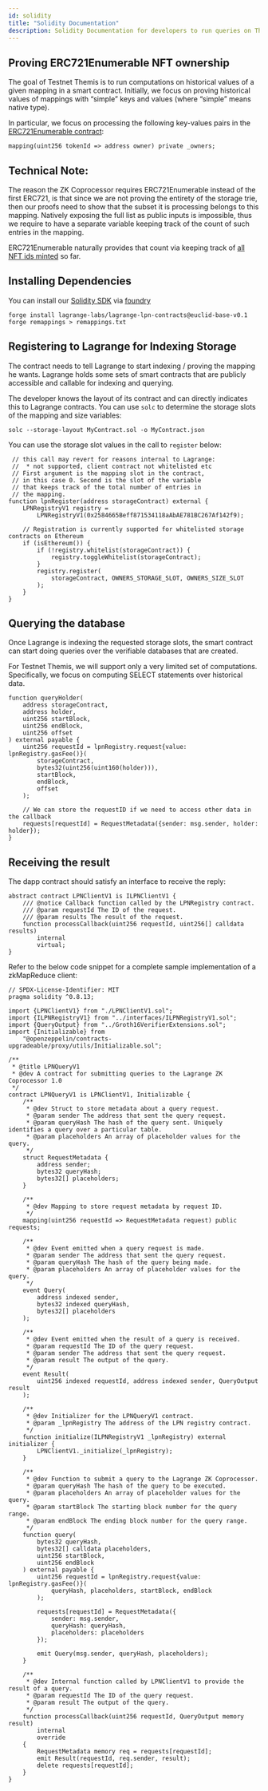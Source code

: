 ```yaml
---
id: solidity
title: "Solidity Documentation"
description: Solidity Documentation for developers to run queries on Themis Testnet
---
```


## Proving ERC721Enumerable NFT ownership

The goal of Testnet Themis is to run computations on historical values of a given mapping in a smart contract. Initially, we focus on proving historical values of mappings with “simple” keys and values (where “simple” means native type).

In particular, we focus on processing the following key-values pairs in the [ERC721Enumerable contract](https://github.com/OpenZeppelin/openzeppelin-contracts/blob/master/contracts/token/ERC721/ERC721.sol#L28):

```solidity
mapping(uint256 tokenId => address owner) private _owners;
```

## Technical Note:

The reason the ZK Coprocessor requires ERC721Enumerable instead of the first ERC721, is that since we are not proving the entirety of the storage trie, then our proofs need to show that the subset it is processing belongs to this mapping. Natively exposing the full list as public inputs is impossible, thus we require to have a separate variable keeping track of the count of such entries in the mapping.

ERC721Enumerable naturally provides that count via keeping track of [all NFT ids minted](https://github.com/OpenZeppelin/openzeppelin-contracts/blob/master/contracts/token/ERC721/extensions/ERC721Enumerable.sol#L21) so far.

## Installing Dependencies

You can install our [Solidity SDK](https://github.com/Lagrange-Labs/lagrange-lpn-contracts) via [foundry](https://github.com/foundry-rs/foundry)

```solidity
forge install lagrange-labs/lagrange-lpn-contracts@euclid-base-v0.1
forge remappings > remappings.txt
```

## Registering to Lagrange for Indexing Storage

The contract needs to tell Lagrange to start indexing / proving the mapping he wants. Lagrange holds some sets of smart contracts that are publicly accessible and callable for indexing and querying.

The developer knows the layout of its contract and can directly indicates this to Lagrange contracts. You can use `solc` to determine the storage slots of the mapping and size variables:

```solidity
solc --storage-layout MyContract.sol -o MyContract.json
```

You can use the storage slot values in the call to `register` below:

```solidity
 // this call may revert for reasons internal to Lagrange:
 //  * not supported, client contract not whitelisted etc
 // First argument is the mapping slot in the contract,
 // in this case 0. Second is the slot of the variable
 // that keeps track of the total number of entries in
 // the mapping.
function lpnRegister(address storageContract) external {
    LPNRegistryV1 registry =
        LPNRegistryV1(0x2584665Beff871534118aAbAE781BC267Af142f9);

    // Registration is currently supported for whitelisted storage contracts on Ethereum
    if (isEthereum()) {
        if (!registry.whitelist(storageContract)) {
            registry.toggleWhitelist(storageContract);
        }
        registry.register(
            storageContract, OWNERS_STORAGE_SLOT, OWNERS_SIZE_SLOT
        );
    }
}
```

## Querying the database

Once Lagrange is indexing the requested storage slots, the smart contract can start doing queries over the verifiable databases that are created.

For Testnet Themis, we will support only a very limited set of computations. Specifically, we focus on computing SELECT statements over historical data.

```solidity
function queryHolder(
    address storageContract,
    address holder,
    uint256 startBlock,
    uint256 endBlock,
    uint256 offset
) external payable {
    uint256 requestId = lpnRegistry.request{value: lpnRegistry.gasFee()}(
        storageContract,
        bytes32(uint256(uint160(holder))),
        startBlock,
        endBlock,
        offset
    );

    // We can store the requestID if we need to access other data in the callback
    requests[requestId] = RequestMetadata({sender: msg.sender, holder: holder});
}
```

## Receiving the result

The dapp contract should satisfy an interface to receive the reply:

```solidity
abstract contract LPNClientV1 is ILPNClientV1 {
    /// @notice Callback function called by the LPNRegistry contract.
    /// @param requestId The ID of the request.
    /// @param results The result of the request.
    function processCallback(uint256 requestId, uint256[] calldata results)
        internal
        virtual;
}
```

Refer to the below code snippet for a complete sample implementation of a zkMapReduce client:

```solidity
// SPDX-License-Identifier: MIT
pragma solidity ^0.8.13;

import {LPNClientV1} from "./LPNClientV1.sol";
import {ILPNRegistryV1} from "../interfaces/ILPNRegistryV1.sol";
import {QueryOutput} from "../Groth16VerifierExtensions.sol";
import {Initializable} from
    "@openzeppelin/contracts-upgradeable/proxy/utils/Initializable.sol";

/**
 * @title LPNQueryV1
 * @dev A contract for submitting queries to the Lagrange ZK Coprocessor 1.0
 */
contract LPNQueryV1 is LPNClientV1, Initializable {
    /**
     * @dev Struct to store metadata about a query request.
     * @param sender The address that sent the query request.
     * @param queryHash The hash of the query sent. Uniquely identifies a query over a particular table.
     * @param placeholders An array of placeholder values for the query.
     */
    struct RequestMetadata {
        address sender;
        bytes32 queryHash;
        bytes32[] placeholders;
    }

    /**
     * @dev Mapping to store request metadata by request ID.
     */
    mapping(uint256 requestId => RequestMetadata request) public requests;

    /**
     * @dev Event emitted when a query request is made.
     * @param sender The address that sent the query request.
     * @param queryHash The hash of the query being made.
     * @param placeholders An array of placeholder values for the query.
     */
    event Query(
        address indexed sender,
        bytes32 indexed queryHash,
        bytes32[] placeholders
    );

    /**
     * @dev Event emitted when the result of a query is received.
     * @param requestId The ID of the query request.
     * @param sender The address that sent the query request.
     * @param result The output of the query.
     */
    event Result(
        uint256 indexed requestId, address indexed sender, QueryOutput result
    );

    /**
     * @dev Initializer for the LPNQueryV1 contract.
     * @param _lpnRegistry The address of the LPN registry contract.
     */
    function initialize(ILPNRegistryV1 _lpnRegistry) external initializer {
        LPNClientV1._initialize(_lpnRegistry);
    }

    /**
     * @dev Function to submit a query to the Lagrange ZK Coprocessor.
     * @param queryHash The hash of the query to be executed.
     * @param placeholders An array of placeholder values for the query.
     * @param startBlock The starting block number for the query range.
     * @param endBlock The ending block number for the query range.
     */
    function query(
        bytes32 queryHash,
        bytes32[] calldata placeholders,
        uint256 startBlock,
        uint256 endBlock
    ) external payable {
        uint256 requestId = lpnRegistry.request{value: lpnRegistry.gasFee()}(
            queryHash, placeholders, startBlock, endBlock
        );

        requests[requestId] = RequestMetadata({
            sender: msg.sender,
            queryHash: queryHash,
            placeholders: placeholders
        });

        emit Query(msg.sender, queryHash, placeholders);
    }

    /**
     * @dev Internal function called by LPNClientV1 to provide the result of a query.
     * @param requestId The ID of the query request.
     * @param result The output of the query.
     */
    function processCallback(uint256 requestId, QueryOutput memory result)
        internal
        override
    {
        RequestMetadata memory req = requests[requestId];
        emit Result(requestId, req.sender, result);
        delete requests[requestId];
    }
}
```